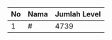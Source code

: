 | No | Nama            | Jumlah Level |
|----|-----------------|--------------|
| 1  | #    |    4739        |
